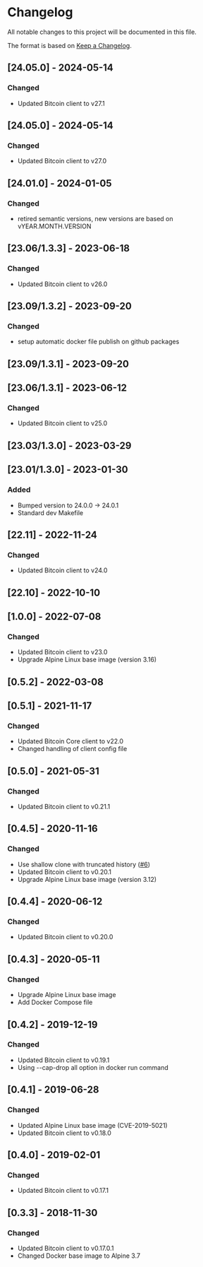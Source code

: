 # Changelog
All notable changes to this project will be documented in this file.

The format is based on [Keep a Changelog](https://keepachangelog.com/en/1.0.0/).

## [24.05.0] - 2024-05-14
### Changed
- Updated Bitcoin client to v27.1

## [24.05.0] - 2024-05-14
### Changed
- Updated Bitcoin client to v27.0

## [24.01.0] - 2024-01-05
### Changed
- retired semantic versions, new versions are based on vYEAR.MONTH.VERSION

## [23.06/1.3.3] - 2023-06-18
### Changed
- Updated Bitcoin client to v26.0

## [23.09/1.3.2] - 2023-09-20
### Changed
- setup automatic docker file publish on github packages

## [23.09/1.3.1] - 2023-09-20

## [23.06/1.3.1] - 2023-06-12
### Changed
- Updated Bitcoin client to v25.0

## [23.03/1.3.0] - 2023-03-29

## [23.01/1.3.0] - 2023-01-30
### Added
- Bumped version to 24.0.0 -> 24.0.1
- Standard dev Makefile

## [22.11] - 2022-11-24
### Changed
- Updated Bitcoin client to v24.0

## [22.10] - 2022-10-10

## [1.0.0] - 2022-07-08
### Changed
- Updated Bitcoin client to v23.0
- Upgrade Alpine Linux base image (version 3.16)

## [0.5.2] - 2022-03-08

## [0.5.1] - 2021-11-17
### Changed
- Updated Bitcoin Core client to v22.0
- Changed handling of client config file

## [0.5.0] - 2021-05-31
### Changed
- Updated Bitcoin client to v0.21.1

## [0.4.5] - 2020-11-16
### Changed
- Use shallow clone with truncated history ([#6](https://github.com/graphsense/btc-client/issues/6))
- Updated Bitcoin client to v0.20.1
- Upgrade Alpine Linux base image (version 3.12)

## [0.4.4] - 2020-06-12
### Changed
- Updated Bitcoin client to v0.20.0

## [0.4.3] - 2020-05-11
### Changed
- Upgrade Alpine Linux base image
- Add Docker Compose file

## [0.4.2] - 2019-12-19
### Changed
- Updated Bitcoin client to v0.19.1
- Using --cap-drop all option in docker run command

## [0.4.1] - 2019-06-28
### Changed
- Updated Alpine Linux base image (CVE-2019-5021)
- Updated Bitcoin client to v0.18.0

## [0.4.0] - 2019-02-01
### Changed
- Updated Bitcoin client to v0.17.1

## [0.3.3] - 2018-11-30
### Changed
- Updated Bitcoin client to v0.17.0.1
- Changed Docker base image to Alpine 3.7
